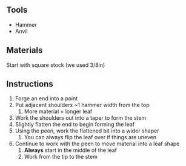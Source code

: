 ## Tools
- Hammer
- Anvil

## Materials
Start with square stock (we used 3/8in)

## Instructions
1. Forge an end into a point
2. Put adjacent shoulders ~1 hammer width from the top
	1. More material = longer leaf
3. Work the shoulders out into a taper to form the stem
4. Slightly flatten the end to begin forming the leaf
5. Using the peen, work the flattened bit into a wider shaper
	1. You can always flip the leaf over if things are uneven
6. Continue to work with the peen to move material into a leaf shape
	1. __Always__ start in the middle of the leaf
	2. Work from the tip to the stem
